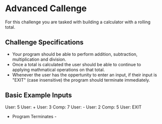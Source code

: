 # Advanced Callenge
For this challenge you are tasked with building a calculator with a rolling total. 

## Challenge Specifications
* Your program should be able to perform addition, subtraction, multiplication and division.
* Once a total is calculated the user should be able to continue to applying mathmatical operations on that total.
* Whenever the user has the oppertunity to enter an input, if their input is "EXIT" (case insensitive) the program should terminate immediately.

## Basic Example Inputs
User: 5
User: +
User: 3
Comp: 7
User: -
User: 2
Comp: 5
User: EXIT
- Program Terminates - 